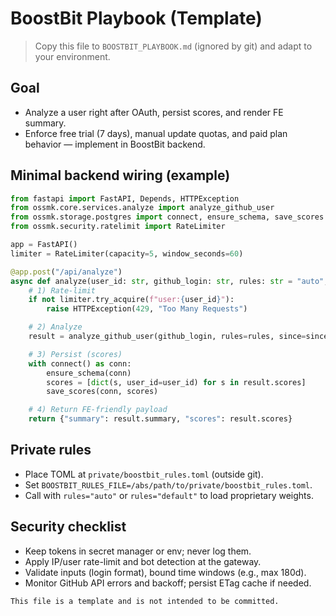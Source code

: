 # BoostBit Playbook (Template)

> Copy this file to `BOOSTBIT_PLAYBOOK.md` (ignored by git) and adapt to your environment.

## Goal

- Analyze a user right after OAuth, persist scores, and render FE summary.
- Enforce free trial (7 days), manual update quotas, and paid plan behavior — implement in BoostBit backend.

## Minimal backend wiring (example)

```python
from fastapi import FastAPI, Depends, HTTPException
from ossmk.core.services.analyze import analyze_github_user
from ossmk.storage.postgres import connect, ensure_schema, save_scores
from ossmk.security.ratelimit import RateLimiter

app = FastAPI()
limiter = RateLimiter(capacity=5, window_seconds=60)

@app.post("/api/analyze")
async def analyze(user_id: str, github_login: str, rules: str = "auto", since: str = "90d"):
    # 1) Rate-limit
    if not limiter.try_acquire(f"user:{user_id}"):
        raise HTTPException(429, "Too Many Requests")

    # 2) Analyze
    result = analyze_github_user(github_login, rules=rules, since=since, api="auto")

    # 3) Persist (scores)
    with connect() as conn:
        ensure_schema(conn)
        scores = [dict(s, user_id=user_id) for s in result.scores]
        save_scores(conn, scores)

    # 4) Return FE-friendly payload
    return {"summary": result.summary, "scores": result.scores}
```

## Private rules

- Place TOML at `private/boostbit_rules.toml` (outside git).
- Set `BOOSTBIT_RULES_FILE=/abs/path/to/private/boostbit_rules.toml`.
- Call with `rules="auto"` or `rules="default"` to load proprietary weights.

## Security checklist

- Keep tokens in secret manager or env; never log them.
- Apply IP/user rate-limit and bot detection at the gateway.
- Validate inputs (login format), bound time windows (e.g., max 180d).
- Monitor GitHub API errors and backoff; persist ETag cache if needed.

```text
This file is a template and is not intended to be committed.
```

